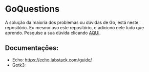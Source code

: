 # GoQuestions
A solução da maioria dos problemas ou dúvidas de Go, está neste repositório. Eu mesmo uso este repositório, e adiciono nele tudo que aprendo.
Pesquise a sua dúvida clicando [AQUI](https://github.com/NervousGroove/GoQuestions?search=1).

## Documentações:
- Echo: https://echo.labstack.com/guide/
- Gotk3:
